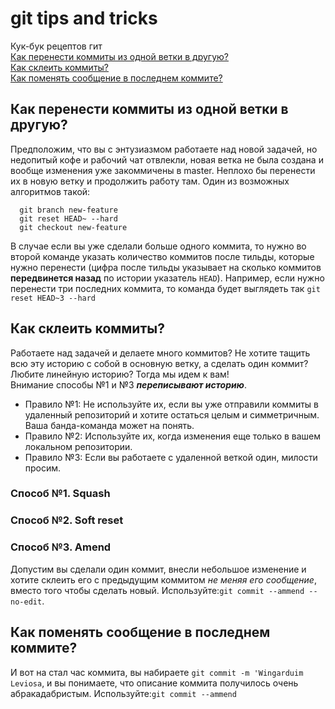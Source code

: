 # git tips and tricks
Кук-бук рецептов гит
<br>[Как перенести коммиты из одной ветки в другую?](#как-перенести-коммиты-из-одной-ветки-в-другую?)
<br>[Как склеить коммиты?](#как-склеить-коммиты?)
<br>[Как поменять сообщение в последнем коммите?](#как-поменять-сообщение-в-последнем-коммите?)
## Как перенести коммиты из одной ветки в другую?
Предположим, что вы с энтузиазмом работаете над новой задачей, но недопитый кофе и рабочий чат отвлекли, новая ветка не была создана и вообще изменения уже закоммичены в master. Неплохо бы перенести их в новую ветку и продолжить работу там. Один из возможных алгоритмов такой:
```
  git branch new-feature
  git reset HEAD~ --hard
  git checkout new-feature
```
В случае если вы уже сделали больше одного коммита, то нужно во второй команде указать количество коммитов после тильды, которые нужно перенести (цифра после тильды указывает на сколько коммитов **передвинется назад** по истории указатель `HEAD`). Например, если нужно перенести три последних коммита, то команда будет выглядеть так `git reset HEAD~3 --hard`
## Как склеить коммиты?
Работаете над задачей и делаете много коммитов? Не хотите тащить всю эту историю с собой в основную ветку, а сделать один коммит? Любите линейную историю? Тогда мы идем к вам!
<br>Внимание способы №1 и №3 ***переписывают историю***. 
- Правило №1: Не используйте их, если вы уже отправили коммиты в удаленный репозиторий и хотите остаться целым и симметричным. Ваша банда-команда может на понять.
- Правило №2: Используйте их, когда изменения еще только в вашем локальном репозитории.
- Правило №3: Если вы работаете с удаленной веткой один, милости просим.

### Способ №1. Squash

### Способ №2. Soft reset

### Способ №3. Amend
Допустим вы сделали один коммит, внесли небольшое изменение и хотите склеить его с предыдущим коммитом *не меняя его сообщение*, вместо того чтобы сделать новый. Используйте:```git commit --ammend --no-edit```.
## Как поменять сообщение в последнем коммите?
И вот на стал час коммита, вы набираете `git commit -m 'Wingarduim Leviosa`, и вы понимаете, что описание коммита получилось очень абракадабристым.
Используйте:```git commit --ammend```
